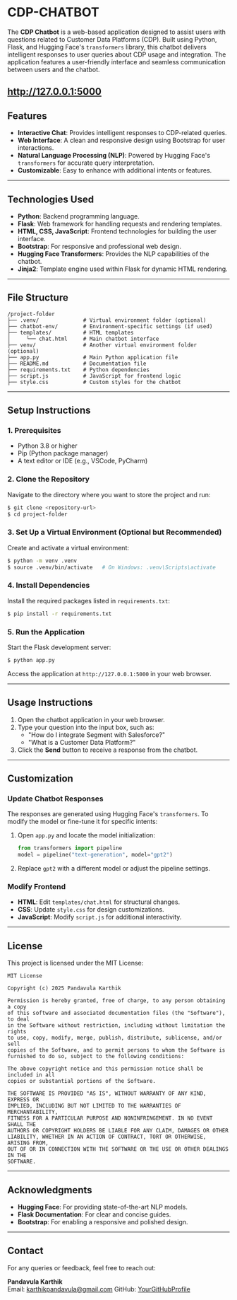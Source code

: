 # CDP-CHATBOT

The **CDP Chatbot** is a web-based application designed to assist users with questions related to Customer Data Platforms (CDP). Built using Python, Flask, and Hugging Face's `transformers` library, this chatbot delivers intelligent responses to user queries about CDP usage and integration. The application features a user-friendly interface and seamless communication between users and the chatbot.

http://127.0.0.1:5000
---

## Features

- **Interactive Chat**: Provides intelligent responses to CDP-related queries.
- **Web Interface**: A clean and responsive design using Bootstrap for user interactions.
- **Natural Language Processing (NLP)**: Powered by Hugging Face's `transformers` for accurate query interpretation.
- **Customizable**: Easy to enhance with additional intents or features.

---

## Technologies Used

- **Python**: Backend programming language.
- **Flask**: Web framework for handling requests and rendering templates.
- **HTML, CSS, JavaScript**: Frontend technologies for building the user interface.
- **Bootstrap**: For responsive and professional web design.
- **Hugging Face Transformers**: Provides the NLP capabilities of the chatbot.
- **Jinja2**: Template engine used within Flask for dynamic HTML rendering.

---

## File Structure

```
/project-folder
├── .venv/              # Virtual environment folder (optional)
├── chatbot-env/        # Environment-specific settings (if used)
├── templates/          # HTML templates
│     └── chat.html     # Main chatbot interface
├── venv/               # Another virtual environment folder (optional)
├── app.py              # Main Python application file
├── README.md           # Documentation file
├── requirements.txt    # Python dependencies
├── script.js           # JavaScript for frontend logic
├── style.css           # Custom styles for the chatbot
```

---

## Setup Instructions

### 1. Prerequisites

- Python 3.8 or higher
- Pip (Python package manager)
- A text editor or IDE (e.g., VSCode, PyCharm)

### 2. Clone the Repository

Navigate to the directory where you want to store the project and run:
```bash
$ git clone <repository-url>
$ cd project-folder
```

### 3. Set Up a Virtual Environment (Optional but Recommended)

Create and activate a virtual environment:
```bash
$ python -m venv .venv
$ source .venv/bin/activate   # On Windows: .venv\Scripts\activate
```

### 4. Install Dependencies

Install the required packages listed in `requirements.txt`:
```bash
$ pip install -r requirements.txt
```

### 5. Run the Application

Start the Flask development server:
```bash
$ python app.py
```

Access the application at `http://127.0.0.1:5000` in your web browser.

---

## Usage Instructions

1. Open the chatbot application in your web browser.
2. Type your question into the input box, such as:
   - "How do I integrate Segment with Salesforce?"
   - "What is a Customer Data Platform?"
3. Click the **Send** button to receive a response from the chatbot.

---

## Customization

### Update Chatbot Responses

The responses are generated using Hugging Face's `transformers`. To modify the model or fine-tune it for specific intents:

1. Open `app.py` and locate the model initialization:
   ```python
   from transformers import pipeline
   model = pipeline("text-generation", model="gpt2")
   ```
2. Replace `gpt2` with a different model or adjust the pipeline settings.

### Modify Frontend

- **HTML**: Edit `templates/chat.html` for structural changes.
- **CSS**: Update `style.css` for design customizations.
- **JavaScript**: Modify `script.js` for additional interactivity.

---

## License

This project is licensed under the MIT License:

```
MIT License

Copyright (c) 2025 Pandavula Karthik

Permission is hereby granted, free of charge, to any person obtaining a copy
of this software and associated documentation files (the "Software"), to deal
in the Software without restriction, including without limitation the rights
to use, copy, modify, merge, publish, distribute, sublicense, and/or sell
copies of the Software, and to permit persons to whom the Software is
furnished to do so, subject to the following conditions:

The above copyright notice and this permission notice shall be included in all
copies or substantial portions of the Software.

THE SOFTWARE IS PROVIDED "AS IS", WITHOUT WARRANTY OF ANY KIND, EXPRESS OR
IMPLIED, INCLUDING BUT NOT LIMITED TO THE WARRANTIES OF MERCHANTABILITY,
FITNESS FOR A PARTICULAR PURPOSE AND NONINFRINGEMENT. IN NO EVENT SHALL THE
AUTHORS OR COPYRIGHT HOLDERS BE LIABLE FOR ANY CLAIM, DAMAGES OR OTHER
LIABILITY, WHETHER IN AN ACTION OF CONTRACT, TORT OR OTHERWISE, ARISING FROM,
OUT OF OR IN CONNECTION WITH THE SOFTWARE OR THE USE OR OTHER DEALINGS IN THE
SOFTWARE.
```

---

## Acknowledgments

- **Hugging Face**: For providing state-of-the-art NLP models.
- **Flask Documentation**: For clear and concise guides.
- **Bootstrap**: For enabling a responsive and polished design.

---

## Contact

For any queries or feedback, feel free to reach out:

**Pandavula Karthik**  
Email: karthikpandavula@gmail.com
GitHub: [YourGitHubProfile](https://github.com/karthikpandavula)
